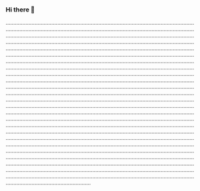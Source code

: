 ### Hi there 👋

....................................................................................................................................................................................................................................................................................................................................................................................................................................................................................................................................................................................................................................................................................................................................................................................................................................................................................................................................................................................................................................................................................................................................................................................................................................................................................................................................................................................................................................................................................................................................................................................................................................................................................................................................................................................................................................................................................................................................................................................................................................................................................................................................................................................................................................................................................................................................................................................................................................................................................................................................................................................................................................................................................................................................................................................................................................................................................................................................................................................................................................................................................................................................................................................................................................................................................